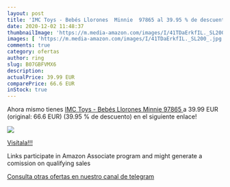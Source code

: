 ```yaml
---
layout: post
title: 'IMC Toys - Bebés Llorones  Minnie  97865 al 39.95 % de descuento'
date: 2020-12-02 11:48:37
thumbnailImage: 'https://m.media-amazon.com/images/I/41TDaErkfIL._SL200_.jpg'
images: [ 'https://m.media-amazon.com/images/I/41TDaErkfIL._SL200_.jpg' ]
comments: true
category: ofertas
author: ring
slug: B07GBFVMX6
description:
actualPrice: 39.99 EUR
comparePrice: 66.6 EUR
inStock: true
---
```


Ahora mismo tienes [IMC Toys - Bebés Llorones  Minnie  97865 ](https://www.amazon.es/dp/B07GBFVMX6/?tag=tolees-21) a 39.99 EUR (original: 66.6 EUR) (39.95 %  de descuento) en el siguiente enlace!

[![](https://m.media-amazon.com/images/I/41TDaErkfIL._SL200_.jpg)](https://www.amazon.es/dp/B07GBFVMX6/?tag=tolees-21)

[Visítala!!!](https://www.amazon.es/dp/B07GBFVMX6/?tag=tolees-21)

Links participate in Amazon Associate program and might generate a comission on qualifying sales

[Consulta otras ofertas en nuestro canal de telegram](https://t.me/s/ofertas25)
